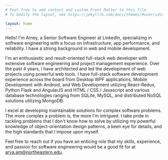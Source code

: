 ```yaml
---
# Feel free to add content and custom Front Matter to this file.
# To modify the layout, see https://jekyllrb.com/docs/themes/#overriding-theme-defaults

layout: home
---
```


Hello! I'm Amey, a Senior Software Engineer at LinkedIn, specializing in software engineering with a focus on infrastructure, app performance, and reliability. I have a strong background in web and mobile development.

I'm an enthusiastic and result-oriented full-stack web developer with extensive software engineering and project management experience. Over the past 4 years, I have architected and led the development of web projects using powerful web tools. I have full-stack software development experience across the board from Desktop WPF applications, Mobile Development with Android, and Web Development utilizing React-Redux, Python Flask and AngularJS and HTML / CSS / Javascript and various database technologies ranging from SQLite, MySQL, and distributed NoSQL solutions utilizing MongoDB.

I excel at developing maintainable solutions for complex software problems. The more complex a problem is, the more I'm intrigued. I take pride in tackling problems that I don't know how to solve by utilizing my powerful knowledge of object-orientation design patterns, a keen eye for details, and the high standards that I impose upon myself.

Feel free to reach out if you have an enticing role that my skills, experience, and passion for software engineering would be a good fit for at arya.am@northeastern.edu.